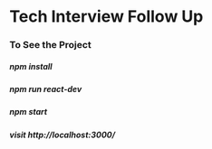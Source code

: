 # Tech Interview Follow Up
### To See the Project
##### npm install
##### npm run react-dev
##### npm start
##### visit http://localhost:3000/